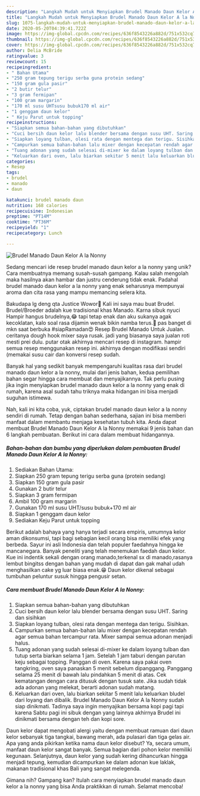 ```yaml
---
description: "Langkah Mudah untuk Menyiapkan Brudel Manado Daun Kelor A la Nonny, Enak Banget"
title: "Langkah Mudah untuk Menyiapkan Brudel Manado Daun Kelor A la Nonny, Enak Banget"
slug: 1075-langkah-mudah-untuk-menyiapkan-brudel-manado-daun-kelor-a-la-nonny-enak-banget
date: 2020-05-20T04:39:41.722Z
image: https://img-global.cpcdn.com/recipes/636f8543226a882d/751x532cq70/brudel-manado-daun-kelor-a-la-nonny-foto-resep-utama.jpg
thumbnail: https://img-global.cpcdn.com/recipes/636f8543226a882d/751x532cq70/brudel-manado-daun-kelor-a-la-nonny-foto-resep-utama.jpg
cover: https://img-global.cpcdn.com/recipes/636f8543226a882d/751x532cq70/brudel-manado-daun-kelor-a-la-nonny-foto-resep-utama.jpg
author: Delia McBride
ratingvalue: 3
reviewcount: 15
recipeingredient:
- " Bahan Utama"
- "250 gram tepung terigu serba guna protein sedang"
- "150 gram gula pasir"
- "2 butir telur"
- "3 gram fermipan"
- "100 gram margarin"
- "170 ml susu UHTsusu bubuk170 ml air"
- "1 genggam daun kelor"
- " Keju Parut untuk topping"
recipeinstructions:
- "Siapkan semua bahan-bahan yang dibutuhkan"
- "Cuci bersih daun kelor lalu blender bersama dengan susu UHT. Saring dan sisihkan"
- "Siapkan loyang tulban, olesi rata dengan mentega dan terigu. Sisihkan."
- "Campurkan semua bahan-bahan lalu mixer dengan kecepatan rendah agar semua bahan tercampur rata. Mixer sampai semua adonan menjadi halus."
- "Tuang adonan yang sudah selesai di-mixer ke dalam loyang tulban dan tutup serta biarkan selama 1 jam. Setelah 1 jam taburi dengan parutan keju sebagai topping. Panggan di oven. Karena saya pakai oven tangkring, oven saya panaskan 5 menit sebelum dipanggang. Panggang selama 25 menit di bawah lalu pindahkan 5 menit di atas. Cek kematangan dengan cara ditusuk dengan tusuk sate. Jika sudah tidak ada adonan yang melekat, berarti adonan sudah matang."
- "Keluarkan dari oven, lalu biarkan sekitar 5 menit lalu keluarkan bludel dari loyang dan dibalik. Brudel Manado Daun Kelor A la Nonny sudah siap dinikmati. Tadinya saya ingin menyajikan bersama kopi pagi tapi karena Sabtu pagi ini sibuk dengan yang lainnya akhirnya Brudel ini dinikmati bersama dengan teh dan kopi sore."
categories:
- Resep
tags:
- brudel
- manado
- daun

katakunci: brudel manado daun 
nutrition: 168 calories
recipecuisine: Indonesian
preptime: "PT14M"
cooktime: "PT36M"
recipeyield: "1"
recipecategory: Lunch

---
```



![Brudel Manado Daun Kelor A la Nonny](https://img-global.cpcdn.com/recipes/636f8543226a882d/751x532cq70/brudel-manado-daun-kelor-a-la-nonny-foto-resep-utama.jpg)

Sedang mencari ide resep brudel manado daun kelor a la nonny yang unik? Cara membuatnya memang susah-susah gampang. Kalau salah mengolah maka hasilnya akan hambar dan justru cenderung tidak enak. Padahal brudel manado daun kelor a la nonny yang enak seharusnya mempunyai aroma dan cita rasa yang mampu memancing selera kita.

Bakudapa lg deng qta Justice Wowor🤗 Kali ini saya mau buat Brudel. Brudel/Broeder adalah kue tradisional khas Manado. Karna sibuk nyuci Hampir hangus brudelnya,😂 tapi tetap enak dan aku sukanya agak kecoklatan, kalo soal rasa dijamin wenak bikin namba terus.🤤 pas banget di mkn saat berbuka #siapRamadan😍 Resep Brudel Manado Untuk Jualan. ceritanya dough hook mixer saya rusak. jadi yang biasanya saya jualan roti mesti prei dulu. putar otak akhirnya mencari resep di instagram. hampir semua resep menggunakan resep ini. akhirnya dengan modifikasi sendiri (memakai susu cair dan konversi resep sudah.

Banyak hal yang sedikit banyak mempengaruhi kualitas rasa dari brudel manado daun kelor a la nonny, mulai dari jenis bahan, kedua pemilihan bahan segar hingga cara membuat dan menyajikannya. Tak perlu pusing jika ingin menyiapkan brudel manado daun kelor a la nonny yang enak di rumah, karena asal sudah tahu triknya maka hidangan ini bisa menjadi suguhan istimewa.


Nah, kali ini kita coba, yuk, ciptakan brudel manado daun kelor a la nonny sendiri di rumah. Tetap dengan bahan sederhana, sajian ini bisa memberi manfaat dalam membantu menjaga kesehatan tubuh kita. Anda dapat membuat Brudel Manado Daun Kelor A la Nonny memakai 9 jenis bahan dan 6 langkah pembuatan. Berikut ini cara dalam membuat hidangannya.

<!--inarticleads1-->

##### Bahan-bahan dan bumbu yang diperlukan dalam pembuatan Brudel Manado Daun Kelor A la Nonny:

1. Sediakan  Bahan Utama:
1. Siapkan 250 gram tepung terigu serba guna (protein sedang)
1. Siapkan 150 gram gula pasir
1. Gunakan 2 butir telur
1. Siapkan 3 gram fermipan
1. Ambil 100 gram margarin
1. Gunakan 170 ml susu UHT/susu bubuk+170 ml air
1. Siapkan 1 genggam daun kelor
1. Sediakan  Keju Parut untuk topping


Berikut adalah bahaya yang hanya terjadi secara empiris, umumnya kelor aman dikonsumsi, tapi bagi sebagian kecil orang bisa memiliki efek yang berbeda. Sayur ini asli Indonesia dan telah populer faedahnya hingga ke mancanegara. Banyak peneliti yang telah menemukan faedah daun kelor. Kue ini indentik sekali dengan orang manado,terkenal sx di manado,rasanya lembut bingitss dengan bahan yang mudah di dapat dan gak mahal udah menghasilkan cake yg luar biasa enak.😁 Daun kelor dikenal sebagai tumbuhan peluntur susuk hingga pengusir setan. 

<!--inarticleads2-->

##### Cara membuat Brudel Manado Daun Kelor A la Nonny:

1. Siapkan semua bahan-bahan yang dibutuhkan
1. Cuci bersih daun kelor lalu blender bersama dengan susu UHT. Saring dan sisihkan
1. Siapkan loyang tulban, olesi rata dengan mentega dan terigu. Sisihkan.
1. Campurkan semua bahan-bahan lalu mixer dengan kecepatan rendah agar semua bahan tercampur rata. Mixer sampai semua adonan menjadi halus.
1. Tuang adonan yang sudah selesai di-mixer ke dalam loyang tulban dan tutup serta biarkan selama 1 jam. Setelah 1 jam taburi dengan parutan keju sebagai topping. Panggan di oven. Karena saya pakai oven tangkring, oven saya panaskan 5 menit sebelum dipanggang. Panggang selama 25 menit di bawah lalu pindahkan 5 menit di atas. Cek kematangan dengan cara ditusuk dengan tusuk sate. Jika sudah tidak ada adonan yang melekat, berarti adonan sudah matang.
1. Keluarkan dari oven, lalu biarkan sekitar 5 menit lalu keluarkan bludel dari loyang dan dibalik. Brudel Manado Daun Kelor A la Nonny sudah siap dinikmati. Tadinya saya ingin menyajikan bersama kopi pagi tapi karena Sabtu pagi ini sibuk dengan yang lainnya akhirnya Brudel ini dinikmati bersama dengan teh dan kopi sore.


Daun kelor dapat mengobati alergi yaitu dengan membuat ramuan dari daun kelor sebanyak tiga tangkai, bawang merah, ada pulasari dan tiga gelas air. Apa yang anda pikirkan ketika nama daun kelor disebut? Ya, secara umum, manfaat daun kelor sangat banyak. Semua bagian dari pohon kelor memiliki kegunaan. Selanjutnya, daun kelor yang sudah kering dihancurkan hingga menjadi tepung, kemudian dicampurkan ke dalam adonan kue laklak, makanan tradisional khas Bali yang sangat melegenda. 

Gimana nih? Gampang kan? Itulah cara menyiapkan brudel manado daun kelor a la nonny yang bisa Anda praktikkan di rumah. Selamat mencoba!
